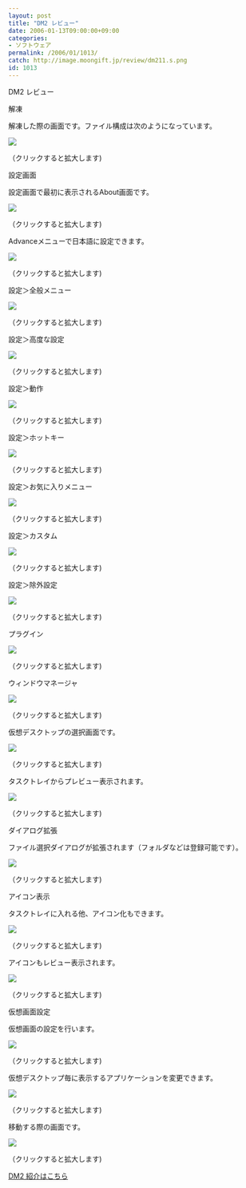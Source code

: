 ```yaml
---
layout: post
title: "DM2 レビュー"
date: 2006-01-13T09:00:00+09:00
categories:
- ソフトウェア
permalink: /2006/01/1013/
catch: http://image.moongift.jp/review/dm211.s.png
id: 1013
---
```

DM2 レビュー  
<!--more-->

解凍

  

解凍した際の画面です。ファイル構成は次のようになっています。

  

[![](http://image.moongift.jp/review/dm21.s.png)](http://image.moongift.jp/review/dm21.png)  
  
（クリックすると拡大します)

  

設定画面

  

設定画面で最初に表示されるAbout画面です。

  

[![](http://image.moongift.jp/review/dm22.s.png)](http://image.moongift.jp/review/dm22.png)  
  
（クリックすると拡大します)

  

Advanceメニューで日本語に設定できます。

  

[![](http://image.moongift.jp/review/dm23.s.png)](http://image.moongift.jp/review/dm23.png)  
  
（クリックすると拡大します)

  

設定＞全般メニュー

  

[![](http://image.moongift.jp/review/dm24.s.png)](http://image.moongift.jp/review/dm24.png)  
  
（クリックすると拡大します)

  

設定＞高度な設定

  

[![](http://image.moongift.jp/review/dm25.s.png)](http://image.moongift.jp/review/dm25.png)  
  
（クリックすると拡大します)

  

設定＞動作

  

[![](http://image.moongift.jp/review/dm26.s.png)](http://image.moongift.jp/review/dm26.png)  
  
（クリックすると拡大します)

  

設定＞ホットキー

  

[![](http://image.moongift.jp/review/dm27.s.png)](http://image.moongift.jp/review/dm27.png)  
  
（クリックすると拡大します)

  

設定＞お気に入りメニュー

  

[![](http://image.moongift.jp/review/dm28.s.png)](http://image.moongift.jp/review/dm28.png)  
  
（クリックすると拡大します)

  

設定＞カスタム

  

[![](http://image.moongift.jp/review/dm29.s.png)](http://image.moongift.jp/review/dm29.png)  
  
（クリックすると拡大します)

  

設定＞除外設定

  

[![](http://image.moongift.jp/review/dm210.s.png)](http://image.moongift.jp/review/dm210.png)  
  
（クリックすると拡大します)

  

プラグイン

  

[![](http://image.moongift.jp/review/dm211.s.png)](http://image.moongift.jp/review/dm211.png)  
  
（クリックすると拡大します)

  

ウィンドウマネージャ

  

[![](http://image.moongift.jp/review/dm212.s.png)](http://image.moongift.jp/review/dm212.png)  
  
（クリックすると拡大します)

  

仮想デスクトップの選択画面です。

  

[![](http://image.moongift.jp/review/dm216.s.png)](http://image.moongift.jp/review/dm216.png)  
  
（クリックすると拡大します)

  

タスクトレイからプレビュー表示されます。

  

[![](http://image.moongift.jp/review/dm217.s.png)](http://image.moongift.jp/review/dm217.png)  
  
（クリックすると拡大します)

  

ダイアログ拡張

  

ファイル選択ダイアログが拡張されます（フォルダなどは登録可能です）。

  

[![](http://image.moongift.jp/review/dm218.s.png)](http://image.moongift.jp/review/dm218.png)  
  
（クリックすると拡大します)

  

アイコン表示

  

タスクトレイに入れる他、アイコン化もできます。

  

[![](http://image.moongift.jp/review/dm220.s.png)](http://image.moongift.jp/review/dm220.png)  
  
（クリックすると拡大します)

  

アイコンもレビュー表示されます。

  

[![](http://image.moongift.jp/review/dm221.s.png)](http://image.moongift.jp/review/dm221.png)  
  
（クリックすると拡大します)

  

仮想画面設定

  

仮想画面の設定を行います。

  

[![](http://image.moongift.jp/review/dm222.s.png)](http://image.moongift.jp/review/dm222.png)  
  
（クリックすると拡大します)

  

仮想デスクトップ毎に表示するアプリケーションを変更できます。

  

[![](http://image.moongift.jp/review/dm223.s.png)](http://image.moongift.jp/review/dm223.png)  
  
（クリックすると拡大します)

  

移動する際の画面です。

  

[![](http://image.moongift.jp/review/dm224.s.png)](http://image.moongift.jp/review/dm224.png)  
  
（クリックすると拡大します)

  

[DM2 紹介はこちら](http://oss.moongift.jp/intro/i-1001.html)

